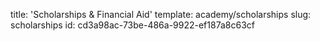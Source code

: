 title: 'Scholarships & Financial Aid'
template: academy/scholarships
slug: scholarships
id: cd3a98ac-73be-486a-9922-ef187a8c63cf
